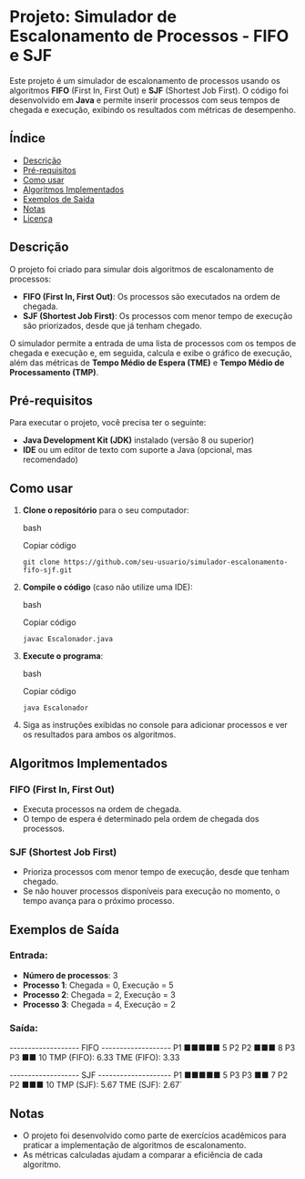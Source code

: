
# Projeto: Simulador de Escalonamento de Processos - FIFO e SJF

Este projeto é um simulador de escalonamento de processos usando os algoritmos **FIFO** (First In, First Out) e **SJF** (Shortest Job First). O código foi desenvolvido em **Java** e permite inserir processos com seus tempos de chegada e execução, exibindo os resultados com métricas de desempenho.

## Índice

-   [Descrição](#descri%C3%A7%C3%A3o)
-   [Pré-requisitos](#pr%C3%A9-requisitos)
-   [Como usar](#como-usar)
-   [Algoritmos Implementados](#algoritmos-implementados)
-   [Exemplos de Saída](#exemplos-de-sa%C3%ADda)
-   [Notas](#notas)
-   [Licença](#licen%C3%A7a)

## Descrição

O projeto foi criado para simular dois algoritmos de escalonamento de processos:

-   **FIFO (First In, First Out)**: Os processos são executados na ordem de chegada.
-   **SJF (Shortest Job First)**: Os processos com menor tempo de execução são priorizados, desde que já tenham chegado.

O simulador permite a entrada de uma lista de processos com os tempos de chegada e execução e, em seguida, calcula e exibe o gráfico de execução, além das métricas de **Tempo Médio de Espera (TME)** e **Tempo Médio de Processamento (TMP)**.

## Pré-requisitos

Para executar o projeto, você precisa ter o seguinte:

-   **Java Development Kit (JDK)** instalado (versão 8 ou superior)
-   **IDE** ou um editor de texto com suporte a Java (opcional, mas recomendado)

## Como usar

1.  **Clone o repositório** para o seu computador:
    
    bash
    
    Copiar código
    
    `git clone https://github.com/seu-usuario/simulador-escalonamento-fifo-sjf.git` 
    
2.  **Compile o código** (caso não utilize uma IDE):
    
    bash
    
    Copiar código
    
    `javac Escalonador.java` 
    
3.  **Execute o programa**:
    
    bash
    
    Copiar código
    
    `java Escalonador` 
    
4.  Siga as instruções exibidas no console para adicionar processos e ver os resultados para ambos os algoritmos.
    

## Algoritmos Implementados

### FIFO (First In, First Out)

-   Executa processos na ordem de chegada.
-   O tempo de espera é determinado pela ordem de chegada dos processos.

### SJF (Shortest Job First)

-   Prioriza processos com menor tempo de execução, desde que tenham chegado.
-   Se não houver processos disponíveis para execução no momento, o tempo avança para o próximo processo.

## Exemplos de Saída

### Entrada:

-   **Número de processos**: 3
-   **Processo 1**: Chegada = 0, Execução = 5
-   **Processo 2**: Chegada = 2, Execução = 3
-   **Processo 3**: Chegada = 4, Execução = 2

### Saída:

------------------- FIFO -------------------
P1 ■■■■■ 5
P2  P2 ■■■ 8
P3     P3 ■■ 10
TMP (FIFO): 6.33	TME (FIFO): 3.33

------------------- SJF --------------------
P1 ■■■■■ 5
P3  P3 ■■ 7
P2     P2 ■■■ 10
TMP (SJF): 5.67	TME (SJF): 2.67` 

## Notas

-   O projeto foi desenvolvido como parte de exercícios acadêmicos para praticar a implementação de algoritmos de escalonamento.
-   As métricas calculadas ajudam a comparar a eficiência de cada algoritmo.


